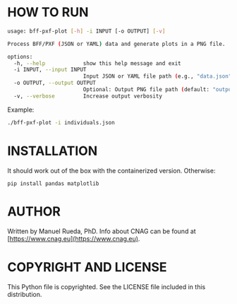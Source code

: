 # HOW TO RUN

```bash
usage: bff-pxf-plot [-h] -i INPUT [-o OUTPUT] [-v]

Process BFF/PXF (JSON or YAML) data and generate plots in a PNG file.

options:
  -h, --help            show this help message and exit
  -i INPUT, --input INPUT
                        Input JSON or YAML file path (e.g., "data.json" or "data.yaml").
  -o OUTPUT, --output OUTPUT
                        Optional: Output PNG file path (default: "output_plots.png")
  -v, --verbose         Increase output verbosity

```

Example:

```bash
./bff-pxf-plot -i individuals.json
```

# INSTALLATION

It should work out of the box with the containerized version. Otherwise:

```
pip install pandas matplotlib
```

# AUTHOR 

Written by Manuel Rueda, PhD. Info about CNAG can be found at [https://www.cnag.eu](https://www.cnag.eu).

# COPYRIGHT AND LICENSE

This Python file is copyrighted. See the LICENSE file included in this distribution.
